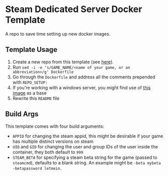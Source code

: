 # Steam Dedicated Server Docker Template

A repo to save time setting up new docker images.

## Template Usage

1. Create a new repo from this template (see [here](https://docs.github.com/en/free-pro-team@latest/github/creating-cloning-and-archiving-repositories/creating-a-repository-from-a-template)).
2. Run `sed -i -e 's/GAME_NAME/<name of your game, or an abbreviation>/g' Dockerfile`
3. Go through the `Dockerfile` and address all the comments prepended with `REPO_SETUP:`
  1. If you're working with a windows server, you might find use of [this image](https://github.com/FragSoc/steamcmd-wine-xvfb-docker) as a base
4. Rewrite this `README` file

## Build Args

This template comes with four build arguments:

- `APPID` for changing the steam appid, this might be desirable if your game has multiple distinct versions on steam
- `UID` and `GID` for changing the user and group IDs of the user inside the container, they both default to `999`
- `STEAM_BETA` for specifying a steam beta string for the game (passed to `steamcmd`), defaults to a blank string.
  An example might be `-beta mybeta -betapassword letmein`.
